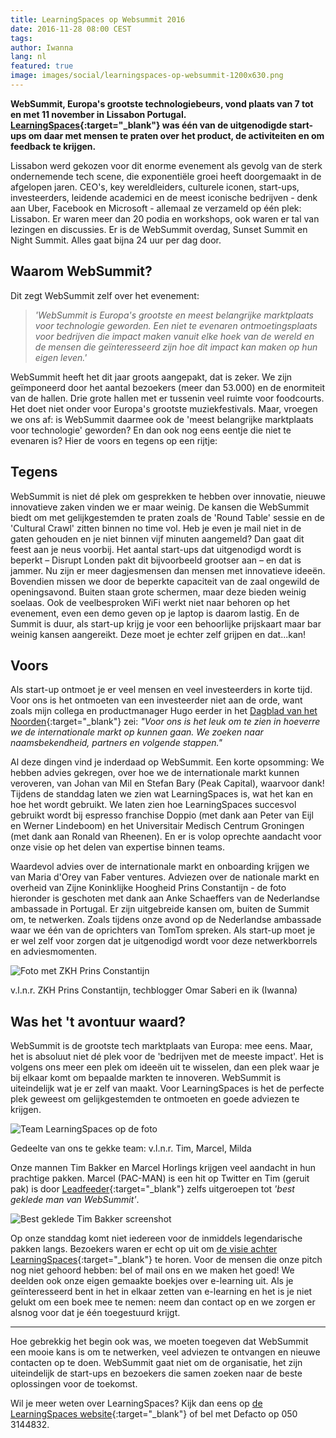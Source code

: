 ```yaml
---
title: LearningSpaces op Websummit 2016
date: 2016-11-28 08:00 CEST
tags:
author: Iwanna
lang: nl
featured: true
image: images/social/learningspaces-op-websummit-1200x630.png
---
```


**WebSummit, Europa's grootste technologiebeurs, vond plaats van 7 tot en met 11 november in Lissabon Portugal. [LearningSpaces](http://www.learningspaces.nl){:target="_blank"} was één van de uitgenodigde start-ups om daar met mensen te praten over het product, de activiteiten en om feedback te krijgen.**

Lissabon werd gekozen voor dit enorme evenement als gevolg van de sterk ondernemende tech scene, die exponentiële groei heeft doorgemaakt in de afgelopen jaren. CEO's, key wereldleiders, culturele iconen, start-ups, investeerders, leidende academici en de meest iconische bedrijven - denk aan Uber, Facebook en Microsoft - allemaal ze verzameld op één plek: Lissabon. Er waren meer dan 20 podia en workshops, ook waren er tal van lezingen en discussies. Er is de WebSummit overdag, Sunset Summit en Night Summit. Alles gaat bijna 24 uur per dag door.

## Waarom WebSummit?
Dit zegt WebSummit zelf over het evenement:

> *'WebSummit is Europa's grootste en meest belangrijke marktplaats voor technologie geworden. Een niet te evenaren ontmoetingsplaats voor bedrijven die impact maken vanuit elke hoek van de wereld en de mensen die geïnteresseerd zijn hoe dit impact kan maken op hun eigen leven.'*  

WebSummit heeft het dit jaar groots aangepakt, dat is zeker. We zijn geïmponeerd door het aantal bezoekers (meer dan 53.000) en de enormiteit van de hallen. Drie grote hallen met er tussenin veel ruimte voor foodcourts. Het doet niet onder voor Europa's grootste muziekfestivals. Maar, vroegen we ons af: is WebSummit daarmee ook de 'meest belangrijke marktplaats voor technologie' geworden? En dan ook nog eens eentje die niet te evenaren is? Hier de voors en tegens op een rijtje:

## Tegens
WebSummit is niet dé plek om gesprekken te hebben over innovatie, nieuwe innovatieve zaken vinden we er maar weinig. De kansen die WebSummit biedt om met gelijkgestemden te praten zoals de 'Round Table' sessie en de 'Cultural Crawl' zitten binnen no time vol. Heb je even je mail niet in de gaten gehouden en je niet binnen vijf minuten aangemeld? Dan gaat dit feest aan je neus voorbij. Het aantal start-ups dat uitgenodigd wordt is beperkt – Disrupt Londen pakt dit bijvoorbeeld grootser aan – en dat is jammer. Nu zijn er meer dagjesmensen dan mensen met innovatieve ideeën. Bovendien missen we door de beperkte capaciteit van de zaal ongewild de openingsavond. Buiten staan grote schermen, maar deze bieden weinig soelaas. Ook de veelbesproken WiFi werkt niet naar behoren op het evenement, even een demo geven op je laptop is daarom lastig. En de Summit is duur, als start-up krijg je voor een behoorlijke prijskaart maar bar weinig kansen aangereikt. Deze moet je echter zelf grijpen en dat...kan!

## Voors
Als start-up ontmoet je er veel mensen en veel investeerders in korte tijd. Voor ons is het ontmoeten van een investeerder niet aan de orde, want zoals mijn collega en productmanager Hugo eerder in het [Dagblad van het Noorden](http://www.dvhn.nl/economie/LearningSpaces-is-%E2%80%98vreemde-eend-in-de-bijt%E2%80%99-21731305.html){:target="_blank"} zei: *"Voor ons is het leuk om te zien in hoeverre we de internationale markt op kunnen gaan. We zoeken naar naamsbekendheid, partners en volgende stappen."*

Al deze dingen vind je inderdaad op WebSummit. Een korte opsomming: We hebben advies gekregen, over hoe we de internationale markt kunnen veroveren, van Johan van Mil en Stefan Bary (Peak Capital), waarvoor dank! Tijdens de standdag laten we zien wat LearningSpaces is, wat het kan en hoe het wordt gebruikt. We laten zien hoe LearningSpaces succesvol gebruikt wordt bij espresso franchise Doppio (met dank aan Peter van Eijl en Werner Lindeboom) en het Universitair Medisch Centrum Groningen (met dank aan Ronald van Rheenen). En er is volop oprechte aandacht voor onze visie op het delen van expertise binnen teams.

Waardevol advies over de internationale markt en onboarding krijgen we van Maria d'Orey van Faber ventures. Adviezen over de nationale markt en overheid van Zijne Koninklijke Hoogheid Prins Constantijn - de foto hieronder is geschoten met dank aan Anke Schaeffers van de Nederlandse ambassade in Portugal. Er zijn uitgebreide kansen om, buiten de Summit om, te netwerken. Zoals tijdens onze avond op de Nederlandse ambassade waar we één van de oprichters van TomTom spreken. Als start-up moet je er wel zelf voor zorgen dat je uitgenodigd wordt voor deze netwerkborrels en adviesmomenten.

![Foto met ZKH Prins Constantijn](/images/blog/websummit-2016-01.jpg)
<p class="caption">v.l.n.r. ZKH Prins Constantijn, techblogger Omar Saberi en ik (Iwanna)</p>

## Was het 't avontuur waard?
WebSummit is de grootste tech marktplaats van Europa: mee eens. Maar, het is absoluut niet dé plek voor de 'bedrijven met de meeste impact'. Het is volgens ons meer een plek om ideeën uit te wisselen, dan een plek waar je bij elkaar komt om bepaalde markten te innoveren. WebSummit is uiteindelijk wat je er zelf van maakt. Voor LearningSpaces is het de perfecte plek geweest om gelijkgestemden te ontmoeten en goede adviezen te krijgen.

![Team LearningSpaces op de foto](/images/blog/websummit-2016-02.jpg)
<p class="caption">Gedeelte van ons te gekke team: v.l.n.r. Tim, Marcel, Milda</p>

Onze mannen Tim Bakker en Marcel Horlings krijgen veel aandacht in hun prachtige pakken. Marcel (PAC-MAN) is een hit op Twitter en Tim (geruit pak) is door [Leadfeeder](https://www.leadfeeder.com/){:target="_blank"} zelfs uitgeroepen tot *'best geklede man van WebSummit'*.

![Best geklede Tim Bakker screenshot](/images/blog/websummit-2016-03.jpg)

Op onze standdag komt niet iedereen voor de inmiddels legendarische pakken langs. Bezoekers waren er echt op uit om [de visie achter LearningSpaces](http://blog.learningspaces.io/what-is-learningspaces/){:target="_blank"} te horen. Voor de mensen die onze pitch nog niet gehoord hebben: bel of mail ons en we maken het goed! We deelden ook onze eigen gemaakte boekjes over e-learning uit. Als je geïnteresseerd bent in het in elkaar zetten van e-learning en het is je niet gelukt om een boek mee te nemen: neem dan contact op en we zorgen er alsnog voor dat je één toegestuurd krijgt.

---
Hoe gebrekkig het begin ook was, we moeten toegeven dat WebSummit een mooie kans is om te netwerken, veel adviezen te ontvangen en nieuwe contacten op te doen. WebSummit gaat niet om de organisatie, het zijn uiteindelijk de start-ups en bezoekers die samen zoeken naar de beste oplossingen voor de toekomst.

Wil je meer weten over LearningSpaces? Kijk dan eens op [de LearningSpaces website](http://www.learningspaces.nl){:target="_blank"} of bel met Defacto op 050 3144832.
